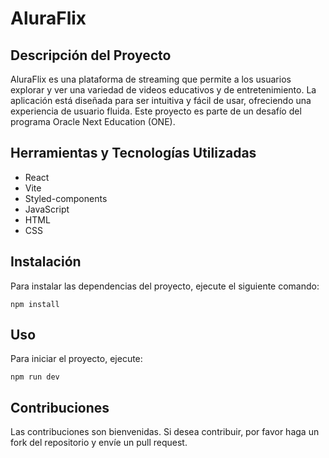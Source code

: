 # AluraFlix

## Descripción del Proyecto
AluraFlix es una plataforma de streaming que permite a los usuarios explorar y ver una variedad de videos educativos y de entretenimiento. La aplicación está diseñada para ser intuitiva y fácil de usar, ofreciendo una experiencia de usuario fluida. Este proyecto es parte de un desafío del programa Oracle Next Education (ONE).

## Herramientas y Tecnologías Utilizadas
- React
- Vite
- Styled-components
- JavaScript
- HTML
- CSS

## Instalación
Para instalar las dependencias del proyecto, ejecute el siguiente comando:
```
npm install
```

## Uso
Para iniciar el proyecto, ejecute:
```
npm run dev
```

## Contribuciones
Las contribuciones son bienvenidas. Si desea contribuir, por favor haga un fork del repositorio y envíe un pull request.
